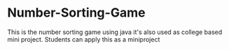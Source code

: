 # Number-Sorting-Game
This is the number sorting game using java it's also used as college based mini project. Students can apply this as a miniproject
